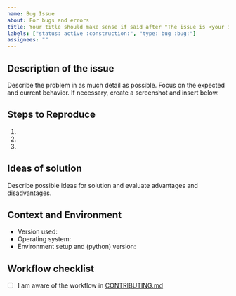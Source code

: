```yaml
---
name: Bug Issue
about: For bugs and errors
title: Your title should make sense if said after "The issue is <your issue title>"
labels: ["status: active :construction:", "type: bug :bug:"]
assignees: ""
---
```


## Description of the issue

Describe the problem in as much detail as possible.
Focus on the expected and current behavior.
If necessary, create a screenshot and insert below.

## Steps to Reproduce

1.
2.
3.

## Ideas of solution

Describe possible ideas for solution and evaluate advantages and disadvantages.

## Context and Environment

- Version used:
- Operating system:
- Environment setup and (python) version:

## Workflow checklist

- [ ] I am aware of the workflow in [CONTRIBUTING.md](https://github.com/rl-institut/workshop/blob/production/CONTRIBUTING.md)

